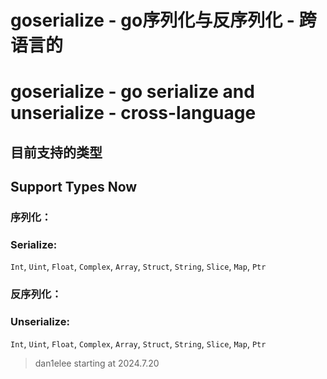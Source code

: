 # goserialize - go序列化与反序列化 - 跨语言的

# goserialize - go serialize and unserialize - cross-language

## 目前支持的类型

## Support Types Now

### 序列化：

### Serialize:

`Int`, `Uint`, `Float`, `Complex`, `Array`, `Struct`, `String`, `Slice`, `Map`, `Ptr`

### 反序列化：

### Unserialize:

`Int`, `Uint`, `Float`, `Complex`, `Array`, `Struct`, `String`, `Slice`, `Map`, `Ptr`

> dan1elee starting at 2024.7.20 
